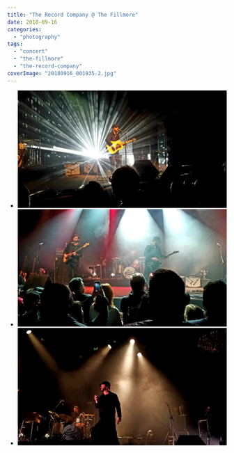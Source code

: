 ```yaml
---
title: "The Record Company @ The Fillmore"
date: 2018-09-16
categories: 
  - "photography"
tags: 
  - "concert"
  - "the-fillmore"
  - "the-record-company"
coverImage: "20180916_001935-2.jpg"
---
```


- ![](images/20180916_001935-2.jpg)
- ![](images/20180916_001824-1.jpg)
- ![](images/20180916_001846.jpg)
